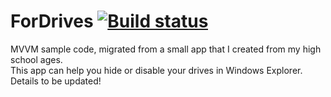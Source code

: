 # ForDrives   [![Build status](https://ci.appveyor.com/api/projects/status/77gkihhd02ulgni7?svg=true)](https://ci.appveyor.com/project/Radon222/fordrives)
MVVM sample code, migrated from a small app that I created from my high school ages.
<br/>
This app can help you hide or disable your drives in Windows Explorer. Details to be updated!

